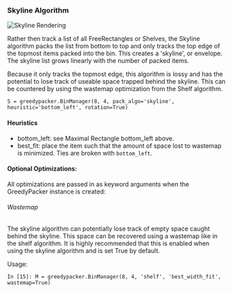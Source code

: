 ### Skyline Algorithm

  ![Skyline Rendering](https://raw.githubusercontent.com/ssbothwell/greedypacker/master/static/skylineAlgorithm-bottom_leftHeuristic.png)

  Rather then track a list of all FreeRectangles or Shelves, the Skyline
  algorithm packs the list from bottom to top and only tracks the top edge of
  the topmost items packed into the bin.  This creates a 'skyline', or
  envelope. The skyline list grows linearly with the number of packed items.

  Because it only tracks the topmost edge, this algorithm is lossy and has the
  potential to lose track of useable space trapped behind the skyline. This can
  be countered by using the wastemap optimization from the Shelf algorithm.

  ```
  S = greedypacker.BinManager(8, 4, pack_algo='skyline', heuristic='bottom_left', rotation=True)
  ```

#### Heuristics
* bottom_left:
  see Maximal Rectangle bottom_left above.
* best_fit:
  place the item such that the amount of space lost to wastemap
  is minimized. Ties are broken with `bottom_left`.

#### Optional Optimizations:

All optimizations are passed in as keyword arguments when the GreedyPacker
instance is created:

###### Wastemap
The skyline algorithm can potentially lose track of empty space caught behind the
skyline. This space can be recovered using a wastemap like in the shelf algorithm.
It is highly recommended that this is enabled when using the skyline algorithm and
is set True by default. 

Usage:
```
In [15]: M = greedypacker.BinManager(8, 4, 'shelf', 'best_width_fit', wastemap=True)
```
